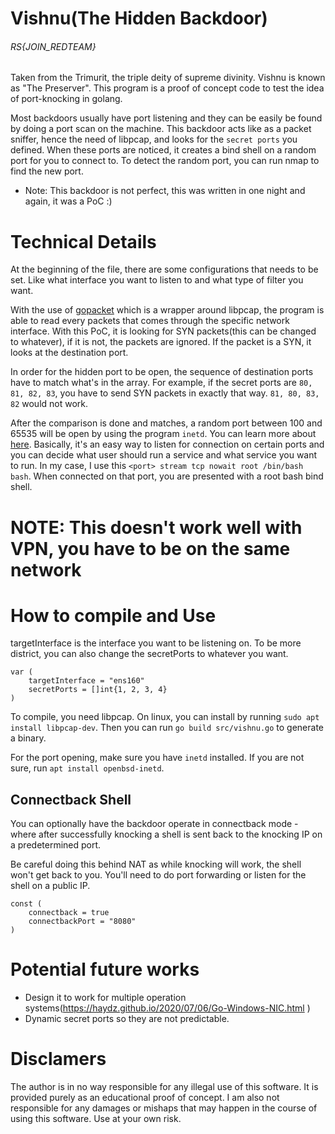 # Vishnu(The Hidden Backdoor)

###### RS{JOIN_REDTEAM}
Taken from the Trimurit, the triple deity of supreme divinity. Vishnu is known as "The Preserver". This program is a proof of concept code to test the idea of port-knocking in golang.

Most backdoors usually have port listening and they can be easily be found by doing a port scan on the machine. This backdoor acts like as a packet sniffer, hence the need of libpcap, and looks for the `secret ports` you defined. When these ports are noticed, it creates a bind shell on a random port for you to connect to. To detect the random port, you can run nmap to find the new port.

* Note: This backdoor is not perfect, this was written in one night and again, it was a PoC :)

# Technical Details
At the beginning of the file, there are some configurations that needs to be set. Like what interface you want to listen to and what type of filter you want.

With the use of [gopacket](https://github.com/google/gopacket) which is a wrapper around libpcap, the program is able to read every packets that comes through the specific network interface. With this PoC, it is looking for SYN packets(this can be changed to whatever), if it is not, the packets are ignored. If the packet is a SYN, it looks at the destination port. 

In order for the hidden port to be open, the sequence of destination ports have to match what's in the array. For example, if the secret ports are `80, 81, 82, 83`, you have to send SYN packets in exactly that way. `81, 80, 83, 82` would not work.

After the comparison is done and matches, a random port between 100 and 65535 will be open by using the program `inetd`. You can learn more about [here](http://ibgwww.colorado.edu/~lessem/psyc5112/usail/network/services/inetd.html). Basically, it's an easy way to listen for connection on certain ports and you can decide what user should run a service and what service you want to run. In my case, I use this `<port> stream tcp nowait root /bin/bash bash`. When connected on that port, you are presented with a root bash bind shell.


# NOTE: This doesn't work well with VPN, you have to be on the same network

# How to compile and Use
targetInterface is the interface you want to be listening on. To be more district, you can also change the secretPorts to whatever you want.

```
var (
	targetInterface = "ens160"
	secretPorts = []int{1, 2, 3, 4}
)
```

To compile, you need libpcap. On linux, you can install by running `sudo apt install libpcap-dev`. Then you can run `go build src/vishnu.go` to generate a binary.

For the port opening, make sure you have `inetd` installed. If you are not sure, run `apt install openbsd-inetd`.

## Connectback Shell

You can optionally have the backdoor operate in connectback mode - where after successfully knocking a shell is sent back to the knocking IP on a predetermined port. 

Be careful doing this behind NAT as while knocking will work, the shell won't get back to you. You'll need to do port forwarding or listen for the shell on a public IP.

```
const (
	connectback = true
	connectbackPort = "8080"
)
```

# Potential future works
* Design it to work for multiple operation systems(https://haydz.github.io/2020/07/06/Go-Windows-NIC.html )
* Dynamic secret ports so they are not predictable.

# Disclamers
The author is in no way responsible for any illegal use of this software. It is provided purely as an educational proof of concept. I am also not responsible for any damages or mishaps that may happen in the course of using this software. Use at your own risk.
